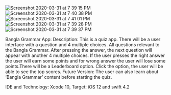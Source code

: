 ![Screenshot 2020-03-31 at 7 39 15 PM](https://user-images.githubusercontent.com/44470728/78033804-b2290280-7388-11ea-8bfb-a6d46207941c.png)![Screenshot 2020-03-31 at 7 40 38 PM](https://user-images.githubusercontent.com/44470728/78033947-e8668200-7388-11ea-9fa7-edc729ab8aee.png)![Screenshot 2020-03-31 at 7 41 01 PM](https://user-images.githubusercontent.com/44470728/78034015-fcaa7f00-7388-11ea-8ed7-aba81d94525a.png)![Screenshot 2020-03-31 at 7 39 28 PM](https://user-images.githubusercontent.com/44470728/78034088-0e8c2200-7389-11ea-881e-e1d3a203103c.png)![Screenshot 2020-03-31 at 7 39 37 PM](https://user-images.githubusercontent.com/44470728/78034131-1fd52e80-7389-11ea-8fd9-598f426b48fd.png)











Bangla Grammar App:
      Description: This is a quiz app. There will be a user interface with a question and 4 multiple choices.  All questions relevant to the Bangla Grammar. After  pressing the answer, the next question will appear with another 4 multiple choices. If the user presses the right answer the user will earn some points and for wrong answer the user will lose some points.There will be a Leaderboard option. Click the option, the user will be able to see the top scores.
Future Version: The user can also learn about ‘Bangla Grammar’ content before starting the quiz.

IDE and Technology: Xcode 10, Target: iOS 12 and swift 4.2
